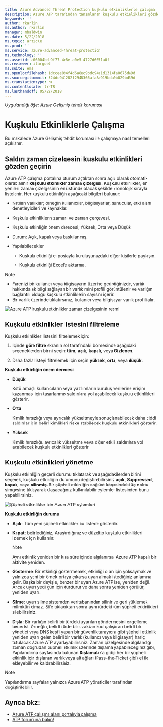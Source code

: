 ```yaml
---
title: Azure Advanced Threat Protection kuşkulu etkinliklerle çalışma | Microsoft Docs
description: Azure ATP tarafından tanımlanan kuşkulu etkinlikleri gözden geçirmek açıklar
keywords: ''
author: rkarlin
ms.author: rkarlin
manager: mbaldwin
ms.date: 5/22/2018
ms.topic: article
ms.prod: ''
ms.service: azure-advanced-threat-protection
ms.technology: ''
ms.assetid: a06004bd-9f77-4e8e-a0e5-4727d6651a0f
ms.reviewer: itargoet
ms.suite: ems
ms.openlocfilehash: 1dccee094f4d6a8ec9bdc94a1d1314fa0675da9d
ms.sourcegitcommit: 324dc941282f2948366afa5a919bda0b029bd59d
ms.translationtype: MT
ms.contentlocale: tr-TR
ms.lasthandoff: 05/22/2018
---
```

*Uygulandığı öğe: Azure Gelişmiş tehdit koruması*



# <a name="working-with-suspicious-activities"></a>Kuşkulu Etkinliklerle Çalışma
Bu makalede Azure Gelişmiş tehdit koruması ile çalışmaya nasıl temelleri açıklanır.

## Saldırı zaman çizelgesini kuşkulu etkinlikleri gözden geçirin <a name="review-suspicious-activities-on-the-attack-time-line"></a>
Azure ATP çalışma portalına oturum açtıktan sonra açık olarak otomatik olarak alınır **kuşkulu etkinlikler zaman çizelgesi**. Kuşkulu etkinlikler, en yenileri zaman çizelgesinin en üstünde olacak şekilde kronolojik sırayla listelenir.
Her kuşkulu etkinliğin aşağıdaki bilgileri bulunur:

-   Katılan varlıklar; örneğin kullanıcılar, bilgisayarlar, sunucular, etki alanı denetleyicileri ve kaynaklar.

-   Kuşkulu etkinliklerin zamanı ve zaman çerçevesi.

-   Kuşkulu etkinliğin önem derecesi; Yüksek, Orta veya Düşük

-   Durum: Açık, kapalı veya baskılanmış.

-   Yapılabilecekler

    -   Kuşkulu etkinliği e-postayla kuruluşunuzdaki diğer kişilerle paylaşın.

    -   Kuşkulu etkinliği Excel’e aktarma.

> [!NOTE]
> -   Farenizi bir kullanıcı veya bilgisayarın üzerine getirdiğinizde, varlık hakkında ek bilgi sağlayan bir varlık mini profili görüntülenir ve varlığın bağlantılı olduğu kuşkulu etkinliklerin sayısını içerir.
> -   Bir varlık üzerinde tıklatırsanız, kullanıcı veya bilgisayar varlık profili alır.

![Azure ATP kuşkulu etkinlikler zaman çizelgesinin resmi](media/atp-sa-timeline.png)

## <a name="filter-suspicious-activities-list"></a>Kuşkulu etkinlikler listesini filtreleme
Kuşkulu etkinlikler listesini filtrelemek için:

1.  İçinde **göre filtre** ekranın sol tarafındaki bölmesinde aşağıdaki seçeneklerden birini seçin: **tüm**, **açık**, **kapalı**, veya **Gizlenen**.

2.  Daha fazla listeyi filtrelemek için seçin **yüksek**, **orta**, veya **düşük**.

**Kuşkulu etkinliğin önem derecesi**

-   **Düşük**

    Kötü amaçlı kullanıcıların veya yazılımların kuruluş verilerine erişim kazanması için tasarlanmış saldırılara yol açabilecek kuşkulu etkinlikleri gösterir.

-   **Orta**

    Kimlik hırsızlığı veya ayrıcalık yükseltmeyle sonuçlanabilecek daha ciddi saldırılar için belirli kimlikleri riske atabilecek kuşkulu etkinlikleri gösterir.

-   **Yüksek**

    Kimlik hırsızlığı, ayrıcalık yükseltme veya diğer etkili saldırılara yol açabilecek kuşkulu etkinlikleri gösterir




## <a name="managing-suspicious-activities"></a>Kuşkulu etkinlikleri yönetme
Kuşkulu etkinliğin geçerli durumu tıklatarak ve aşağıdakilerden birini seçerek, kuşkulu etkinliğin durumunu değiştirebilirsiniz **açık**, **Suppressed**, **kapalı**, veya **silinmiş**.
Bir şüpheli etkinliğin sağ üst köşesindeki üç nokta simgesine tıklayarak ulaşacağınız kullanılabilir eylemler listesinden bunu yapabilirsiniz.

![Şüpheli etkinlikler için Azure ATP eylemleri](./media/atp-sa-actions.png)

**Kuşkulu etkinliğin durumu**

-   **Açık**: Tüm yeni şüpheli etkinlikler bu listede gösterilir.

-   **Kapat**: belirlediğiniz, Araştırdığınız ve düzeltip kuşkulu etkinlikleri izlemek için kullanılır.

    > [!NOTE]
    > Aynı etkinlik yeniden bir kısa süre içinde algılanırsa, Azure ATP kapalı bir aktivite yeniden.

-   **Gösterme**: Bir etkinliği göstermemek, etkinliği o an için yoksaymak ve yalnızca yeni bir örnek ortaya çıkarsa uyarı almak istediğiniz anlamına gelir. Başka bir deyişle, benzer bir uyarı Azure ATP ise, yeniden değil. Ancak uyarı yedi gün için durdurur ve daha sonra yeniden görülür, yeniden uyarı.

- **Silme**: uyarı silme sistemden veritabanından silinir ve geri yüklemek mümkün olmaz. Sil’e tıkladıktan sonra aynı türdeki tüm şüpheli etkinlikleri silebilirsiniz.

- **Dışla**: Bir varlığın belirli bir türdeki uyarıları göndermesini engelleme becerisi. Örneğin, belirli türde bir uzaktan kod çalıştıran belirli bir yönetici veya DNS keşfi yapan bir güvenlik tarayıcısı gibi şüpheli etkinlik yeniden uyarı gelen belirli bir varlık (kullanıcı veya bilgisayar) hariç tutulacak Azure ATP ayarlayabilirsiniz. Zaman çizelgesinde algılandığı zaman doğrudan Şüpheli etkinlik üzerinde dışlama yapabileceğiniz gibi, Yapılandırma sayfasında bulunan **Dışlamalar**’a gidip her bir şüpheli etkinlik için dışlanan varlık veya alt ağları (Pass-the-Ticket gibi) el ile ekleyebilir ve kaldırabilirsiniz. 

> [!NOTE]
> Yapılandırma sayfaları yalnızca Azure ATP yöneticiler tarafından değiştirilebilir.


## <a name="see-also"></a>Ayrıca bkz:

- [Azure ATP çalışma alanı portalıyla çalışma](workspace-portal.md)
- [ATP forumuna bakın!](https://aka.ms/azureatpcommunity)
